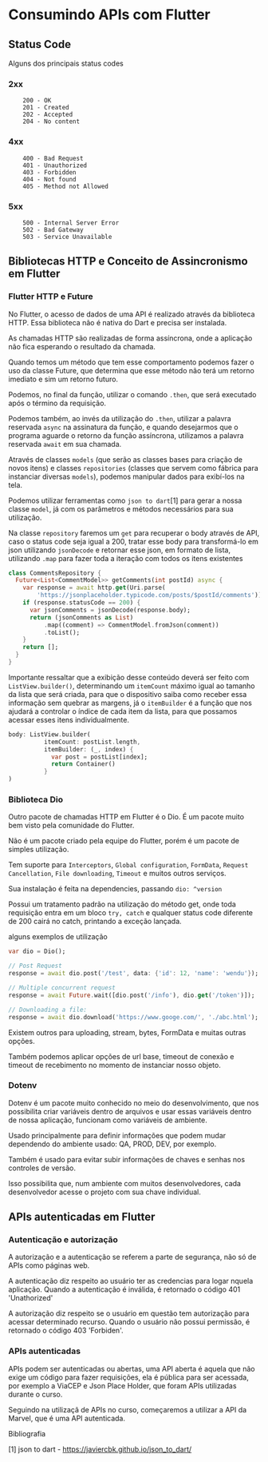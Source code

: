 # Consumindo APIs com Flutter


## Status Code

Alguns dos principais status codes

### 2xx
```
    200 - OK
    201 - Created
    202 - Accepted
    204 - No content
```

### 4xx
```
    400 - Bad Request
    401 - Unauthorized
    403 - Forbidden
    404 - Not found
    405 - Method not Allowed
```

### 5xx
```
    500 - Internal Server Error
    502 - Bad Gateway
    503 - Service Unavailable
```


## Bibliotecas HTTP e Conceito de Assincronismo em Flutter

### Flutter HTTP e Future

No Flutter, o acesso de dados de uma API é realizado através da biblioteca HTTP. Essa biblioteca não é nativa do Dart e precisa ser instalada.

As chamadas HTTP são realizadas de forma assíncrona, onde a aplicação não fica esperando o resultado da chamada.

Quando temos um método que tem esse comportamento podemos fazer o uso da classe Future, que determina que esse método não terá um retorno imediato e sim um retorno futuro.

Podemos, no final da função, utilizar o comando `.then`, que será executado após o término da requisição.

Podemos também, ao invés da utilização do `.then`, utilizar a palavra reservada `async` na assinatura da função, e quando desejarmos que o programa aguarde o retorno da função assíncrona, utilizamos a palavra reservada `await` em sua chamada. 

Através de classes `models` (que serão as classes bases para criação de novos itens) e classes `repositories` (classes que servem como fábrica para instanciar diversas `models`), podemos manipular dados para exibí-los na tela.

Podemos utilizar ferramentas como `json to dart`[1] para gerar a nossa classe `model`, já com os parâmetros e métodos necessários para sua utilização.

Na classe `repository` faremos um `get` para recuperar o body através de API, caso o status code seja igual a 200, tratar esse body para transformá-lo em json utilizando `jsonDecode` e retornar esse json, em formato de lista, utilizando `.map` para fazer toda a iteração com todos os itens existentes

```dart
class CommentsRepository {
  Future<List<CommentModel>> getComments(int postId) async {
    var response = await http.get(Uri.parse(
        'https://jsonplaceholder.typicode.com/posts/$postId/comments'));
    if (response.statusCode == 200) {
      var jsonComments = jsonDecode(response.body);
      return (jsonComments as List)
          .map((comment) => CommentModel.fromJson(comment))
          .toList();
    }
    return [];
  }
}
```

Importante ressaltar que a exibição desse conteúdo deverá ser feito com `ListView.builder()`, determinando um `itemCount` máximo igual ao tamanho da lista que será criada, para que o dispositivo saiba como receber essa informação sem quebrar as margens, já o `itemBuilder` é a função que nos ajudará a controlar o índice de cada item da lista, para que possamos acessar esses itens individualmente.

```dart
body: ListView.builder(
          itemCount: postList.length,
          itemBuilder: (_, index) {
            var post = postList[index];
            return Container()
          }
)
```

### Biblioteca Dio

Outro pacote de chamadas HTTP em Flutter é o Dio. É um pacote muito bem visto pela comunidade do Flutter.

Não é um pacote criado pela equipe do Flutter, porém é um pacote de simples utilização.

Tem suporte para `Interceptors`, `Global configuration`, `FormData`, `Request Cancellation`, `File downloading`, `Timeout` e muitos outros serviços.

Sua instalação é feita na dependencies, passando `dio: ^version`

Possui um tratamento padrão na utilização do método get, onde toda requisição entra em um bloco `try, catch` e qualquer status code diferente de 200 cairá no catch, printando a exceção lançada.

alguns exemplos de utilização
```dart
var dio = Dio();

// Post Request
response = await dio.post('/test', data: {'id': 12, 'name': 'wendu'});

// Multiple concurrent request
response = await Future.wait([dio.post('/info'), dio.get('/token')]);

// Downloading a file:
response = await dio.download('https://www.googe.com/', './abc.html');
```

Existem outros para uploading, stream, bytes, FormData e muitas outras opções.

Também podemos aplicar opções de url base, timeout de conexão e timeout de recebimento no momento de instanciar nosso objeto.


### Dotenv

Dotenv é um pacote muito conhecido no meio do desenvolvimento, que nos possibilita criar variáveis dentro de arquivos e usar essas variáveis dentro de nossa aplicação, funcionam como variáveis de ambiente.

Usado principalmente para definir informações que podem mudar dependendo do ambiente usado: QA, PROD, DEV, por exemplo.

Também é usado para evitar subir informações de chaves e senhas nos controles de versão.

Isso possibilita que, num ambiente com muitos desenvolvedores, cada desenvolvedor acesse o projeto com sua chave individual.



## APIs autenticadas em Flutter

### Autenticação e autorização

A autorização e a autenticação se referem a parte de segurança, não só de APIs como páginas web.

A autenticação diz respeito ao usuário ter as credencias para logar nquela aplicação. Quando a autenticação é inválida, é retornado o código 401 'Unathorized'

A autorização diz respeito se o usuário em questão tem autorização para acessar determinado recurso. Quando o usuário não possui permissão, é retornado o código 403 'Forbiden'.


### APIs autenticadas

APIs podem ser autenticadas ou abertas, uma API aberta é aquela que não exige um código para fazer requisições, ela é pública para ser acessada, por exemplo a ViaCEP e Json Place Holder, que foram APIs utilizadas durante o curso.

Seguindo na utilizaçã de APIs no curso, começaremos a utilizar a API da Marvel, que é uma API autenticada.




Bibliografia

[1] json to dart - https://javiercbk.github.io/json_to_dart/